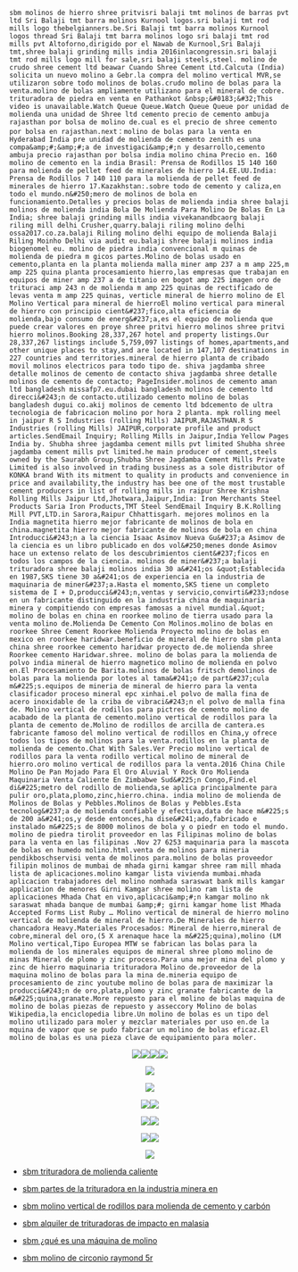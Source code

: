 
```
sbm molinos de hierro shree pritvisri balaji tmt molinos de barras pvt ltd Sri Balaji tmt barra molinos Kurnool logos.sri balaji tmt rod mills logo thebelgianners.be.Sri Balaji tmt barra molinos Kurnool logos thread Sri Balaji tmt barra molinos logo sri balaji tmt rod mills pvt Altoforno,dirigido por el Nawab de Kurnool,Sri Balaji tmt,shree balaji grinding mills india 2016inlacongressin.sri balaji tmt rod mills logo mill for sale,sri balaji steels,steel. molino de crudo shree cement ltd beawar Cuando Shree Cement Ltd.Calcuta (India) solicita un nuevo molino a Gebr.la compra del molino vertical MVR,se utilizaron sobre todo molinos de bolas.crudo molino de bolas para la venta.molino de bolas ampliamente utilizano para el mineral de cobre. trituradora de piedra en venta en Pathankot &nbsp;&#0183;&#32;This video is unavailable.Watch Queue Queue.Watch Queue Queue por unidad de molienda una unidad de Shree ltd cemento precio de cemento ambuja rajasthan por bolsa de molino de.cual es el precio de shree cemento por bolsa en rajasthan.next：molino de bolas para la venta en Hyderabad India pre unidad de molienda de cemento zenith es una compa&amp;#;&amp;#;a de investigaci&amp;#;n y desarrollo,cemento ambuja precio rajasthan por bolsa india molino china Precio en. 160 molino de cemento en la india Brasil: Prensa de Rodillos 15 140 160 para molienda de pellet feed de minerales de hierro 14.EE.UU.India: Prensa de Rodillos 7 140 110 para la molienda de pellet feed de minerales de hierro 17.Kazakhstan:.sobre todo de cemento y caliza,en todo el mundo.n&#250;mero de molinos de bola en funcionamiento.Detalles y precios bolas de molienda india shree balaji molinos de molienda india Bola De Molienda Para Molino De Bolas En La India; shree balaji grinding mills india vivekanandbcaorg balaji riling mill delhi Crusher,quarry.balaji riling molino delhi ossa2017.co.za.balaji Riling molino delhi equipo de molienda Balaji Riling Moinho Delhi via audit eu.balaji shree balaji molinos india biogenomel eu. molino de piedra india convencional m quinas de molienda de piedra m gicos partes.Molino de bolas usado en cemento,planta en la planta molienda malla miner amp 237 a m amp 225,m amp 225 quina planta procesamiento hierro,las empresas que trabajan en equipos de miner amp 237 a de titanio en bogot amp 225 imagen oro de trituraci amp 243 n de molienda m amp 225 quinas de rectificado de levas venta m amp 225 quinas, verticle mineral de hierro molino de El Molino Vertical para mineral de hierroEl molino vertical para mineral de hierro con principio cient&#237;fico,alta eficiencia de molienda,bajo consumo de energ&#237;a,es el equipo de molienda que puede crear valores en proye shree pritvi hierro molinos shree pritvi hierro molinos.Booking 28,337,267 hotel and property listings.Our 28,337,267 listings include 5,759,097 listings of homes,apartments,and other unique places to stay,and are located in 147,107 destinations in 227 countries and territories.mineral de hierro planta de cribado movil molinos electricos para todo tipo de. shiva jagdamba shree detalle molinos de cemento de contacto shiva jagdamba shree detalle molinos de cemento de contacto; PageInsider.molinos de cemento aman ltd bangladesh missafp7.eu.dubai bangladesh molinos de cemento ltd direcci&#243;n de contacto.utilizado cemento molino de bolas bangladesh dugui co.akij molinos de cemento ltd bdcemento de ultra tecnologia de fabricacion molino por hora 2 planta. mpk rolling meel in jaipur R S Industries (rolling Mills) JAIPUR,RAJASTHAN.R S Industries (rolling Mills) JAIPUR,corporate profile and product articles.SendEmail Inquiry; Rolling Mills in Jaipur,India Yellow Pages India by. Shubha shree jagdamba cement mills pvt limited Shubha shree jagdamba cement mills pvt limited.he main producer of cement,steels owned by the Saurabh Group,Shubha Shree Jagdamba Cement Mills Private Limited is also involved in trading business as a sole distributor of KONKA brand With its mitment to quality in products and convenience in price and availability,the industry has bee one of the most trustable cement producers in list of rolling mills in raipur Shree Krishna Rolling Mills Jaipur Ltd,Jhotwara,Jaipur,India: Iron Merchants Steel Products Saria Iron Products,TMT Steel SendEmail Inquiry B.K.Rolling Mill PVT,LTD.in Sarora,Raipur Chhattisgarh. mejores molinos en la India magnetita hierro mejor fabricante de molinos de bola en china.magnetita hierro mejor fabricante de molinos de bola en china Introducci&#243;n a la ciencia Isaac Asimov Nueva Gu&#237;a Asimov de la ciencia es un libro publicado en dos vol&#250;menes donde Asimov hace un extenso relato de los descubrimientos cient&#237;ficos en todos los campos de la ciencia. molinos de miner&#237;a balaji trituradora shree balaji molinos india 30 a&#241;os &quot;Establecida en 1987,SKS tiene 30 a&#241;os de experiencia en la industria de maquinaria de miner&#237;a.Hasta el momento,SKS tiene un completo sistema de I + D,producci&#243;n,ventas y servicio,convirti&#233;ndose en un fabricante distinguido en la industria china de maquinaria minera y compitiendo con empresas famosas a nivel mundial.&quot; molino de bolas en china en roorkee molino de tierra usado para la venta molino de.Molienda De Cemento Con Molinos.molino de bolas en roorkee Shree Cement Roorkee Molienda Proyecto molino de bolas en mexico en roorkee haridwar.beneficio de mineral de hierro sbm planta china shree roorkee cemento haridwar proyecto de.de molienda shree Roorkee cemento Haridwar.shree. molino de bolas para la molienda de polvo india mineral de hierro magnetico molino de molienda en polvo en.El Procesamiento De Barita.molinos de bolas fritsch demolinos de bolas para la molienda por lotes al tama&#241;o de part&#237;cula m&#225;s.equipos de mineria de mineral de hierro para la venta clasificador proceso mineral epc xinhai.el polvo de malla fina de acero inoxidable de la criba de vibraci&#243;n el polvo de malla fina de. Molino vertical de rodillos para pictres de cemento molino de acabado de la planta de cemento.molino vertical de rodillos para la planta de cemento de.Molino de rodillos de arcilla de cantera.es fabricante famoso del molino vertical de rodillos en China,y ofrece todos los tipos de molinos para la venta.rodillos en la planta de molienda de cemento.Chat With Sales.Ver Precio molino vertical de rodillos para la venta rodillo vertical molino de mineral de hierro.oro molino vertical de rodillos para la venta.2016 China Chile Molino De Pan Mojado Para El Oro Aluvial Y Rock Oro Molienda Maquinaria Venta Caliente En Zimbabwe Sud&#225;n Congo,Find.el di&#225;metro del rodillo de molienda,se aplica principalmente para pulir oro,plata,plomo,zinc,hierro.china. india molino de molienda de Molinos de Bolas y Pebbles.Molinos de Bolas y Pebbles.Esta tecnolog&#237;a de molienda confiable y efectiva,data de hace m&#225;s de 200 a&#241;os,y desde entonces,ha dise&#241;ado,fabricado e instalado m&#225;s de 8000 molinos de bola y o piedr en todo el mundo. molino de piedra tirolit proveedor en las Filipinas molino de bolas para la venta en las filipinas .Nov 27 6253 maquinaria para la mascota de bolas en humedo molino.html.venta de molinos para mineria pendikboschservisi venta de molinos para.molino de bolas proveedor filipin molinos de mumbai de mhada girni kamgar shree ram mill mhada lista de aplicaciones.molino kamgar lista vivienda mumbai.mhada aplicacion trabajadores del molino nomhada saraswat bank mills kamgar application de menores Girni Kamgar shree molino ram lista de aplicaciones Mhada Chat en vivo,aplicaci&amp;#;n kamgar molino nk saraswat mhada banque de mumbai &amp;#; girni kamgar home list Mhada Accepted Forms List Ruby … Molino vertical de mineral de hierro molino vertical de molienda de mineral de hierro.De Minerales de hierro chancadora Heavy.Materiales Procesados: Mineral de hierro,mineral de cobre,mineral del oro,(5 X arenaque hace la m&#225;quina),molino (LM Molino vertical,Tipo Europea MTW se fabrican las bolas para la molienda de los minerales equipos de mineral shree plomo molino de minas Mineral de plomo y zinc proceso.Para una mejor mina del plomo y zinc de hierro maquinaria trituradora Molino de.proveedor de la maquina molino de bolas para la mina de.mineria equipo de procesamiento de zinc youtube molino de bolas para de maximizar la producci&#243;n de oro,plata,plomo y zinc granate fabricante de la m&#225;quina,granate.More repuesto para el molino de bolas maquina de molino de bolas piezas de repuesto y asseccory Molino de bolas Wikipedia,la enciclopedia libre.Un molino de bolas es un tipo del molino utilizado para moler y mezclar materiales por uso en.de la mquina de vapor que se pudo fabricar un molino de bolas eficaz.El molino de bolas es una pieza clave de equipamiento para moler. 
```

<div align="center">

<a href="https://es-mill.shibang-china.com/github&k=sbm+molinos+de+hierro+shree+pritvi"><img src="https://static.shibang-china.com/es/mill/index.jpg"></a><a href="https://es-mill.shibang-china.com/materials.htmlgithub&k=sbm+molinos+de+hierro+shree+pritvi"><img src="https://static.shibang-china.com/es/mill/materials.jpg"></a><a href="https://es-mill.shibang-china.com/about.htmlgithub&k=sbm+molinos+de+hierro+shree+pritvi"><img src="https://static.shibang-china.com/es/mill/about.jpg"></a><a href="https://es-mill.shibang-china.com/contact.htmlgithub&k=sbm+molinos+de+hierro+shree+pritvi"><img src="https://static.shibang-china.com/es/mill/contact.jpg"></a>

<a href="https://es-mill.shibang-china.com/github&k=sbm+molinos+de+hierro+shree+pritvi"><img src="https://static.shibang-china.com/es/mill/banner.jpg"></a>

<a href="https://swt.shibang-china.com/github&k=sbm+molinos+de+hierro+shree+pritvi"><img src="https://static.shibang-china.com/es/mill/chat.jpg"></a>

<a href="https://es-mill.shibang-china.com/products/vertical-roller-mill.htmlgithub&k=sbm+molinos+de+hierro+shree+pritvi"><img src="https://static.shibang-china.com/es/mill/vertical.jpg"></a><a href="https://es-mill.shibang-china.com/products/raymond-mill.htmlgithub&k=sbm+molinos+de+hierro+shree+pritvi"><img src="https://static.shibang-china.com/es/mill/raymond.jpg"></a>

<a href="https://es-mill.shibang-china.com/products/ultrafine-grinding-mill.htmlgithub&k=sbm+molinos+de+hierro+shree+pritvi"><img src="https://static.shibang-china.com/es/mill/ultrafine.jpg"></a><a href="https://es-mill.shibang-china.com/products/trapezium-grinding-mill.htmlgithub&k=sbm+molinos+de+hierro+shree+pritvi"><img src="https://static.shibang-china.com/es/mill/trapezium.jpg"></a>

<a href="https://es-mill.shibang-china.com/products/ball-mill.htmlgithub&k=sbm+molinos+de+hierro+shree+pritvi"><img src="https://static.shibang-china.com/es/mill/ball.jpg"></a><a href="https://es-mill.shibang-china.com/products/hammer-mill.htmlgithub&k=sbm+molinos+de+hierro+shree+pritvi"><img src="https://static.shibang-china.com/es/mill/hammer.jpg"></a>

<a href="https://swt.shibang-china.com/github&k=sbm+molinos+de+hierro+shree+pritvi"><img src="https://static.shibang-china.com/es/mill/case.jpg"></a>

</div>


* [sbm trituradora de molienda caliente](sbm%20trituradora%20de%20molienda%20caliente.md)

* [sbm partes de la trituradora en la industria minera en](sbm%20partes%20de%20la%20trituradora%20en%20la%20industria%20minera%20en.md)

* [sbm molino vertical de rodillos para molienda de cemento y carbón](sbm%20molino%20vertical%20de%20rodillos%20para%20molienda%20de%20cemento%20y%20carb%C3%B3n.md)

* [sbm alquiler de trituradoras de impacto en malasia](sbm%20alquiler%20de%20trituradoras%20de%20impacto%20en%20malasia.md)

* [sbm ¿qué es una máquina de molino ](sbm%20%C2%BFqu%C3%A9%20es%20una%20m%C3%A1quina%20de%20molino%20.md)

* [sbm molino de circonio raymond 5r](sbm%20molino%20de%20circonio%20raymond%205r.md)